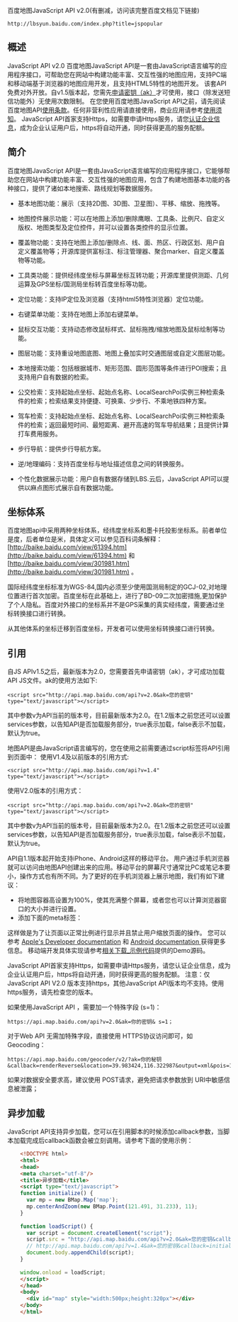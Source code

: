 百度地图JavaScript API v2.0(有删减，访问该完整百度文档见下链接)

    http://lbsyun.baidu.com/index.php?title=jspopular

概述
----
JavaScript API v2.0
百度地图JavaScript API是一套由JavaScript语言编写的应用程序接口，可帮助您在网站中构建功能丰富、交互性强的地图应用，支持PC端和移动端基于浏览器的地图应用开发，且支持HTML5特性的地图开发。
该套API免费对外开放。自v1.5版本起，您需先[申请密钥（ak）](http://lbsyun.baidu.com/apiconsole/key?application=key)才可使用，接口（除发送短信功能外）无使用次数限制。
在您使用百度地图JavaScript API之前，请先阅读百度地图API[使用条款](http://lbsyun.baidu.com/index.php?title=open/law#qa001)。任何非营利性应用请直接使用，商业应用请参考[使用须知](http://lbsyun.baidu.com/index.php?title=open/question)。
JavaScript API首家支持Https，如需要申请Https服务，请您[认证企业信息](http://lbsyun.baidu.com/apiconsole/auth)，成为企业认证用户后，https将自动开通，同时获得更高的服务配额。

简介
----
百度地图JavaScript API是一套由JavaScript语言编写的应用程序接口，它能够帮助您在网站中构建功能丰富、交互性强的地图应用，包含了构建地图基本功能的各种接口，提供了诸如本地搜索、路线规划等数据服务。

* 基本地图功能：展示（支持2D图、3D图、卫星图）、平移、缩放、拖拽等。

* 地图控件展示功能：可以在地图上添加/删除鹰眼、工具条、比例尺、自定义版权、地图类型及定位控件，并可以设置各类控件的显示位置。

* 覆盖物功能：支持在地图上添加/删除点、线、面、热区、行政区划、用户自定义覆盖物等；开源库提供富标注、标注管理器、聚合marker、自定义覆盖物等功能。

* 工具类功能：提供经纬度坐标与屏幕坐标互转功能；开源库里提供测距、几何运算及GPS坐标/国测局坐标转百度坐标等功能。

* 定位功能：支持IP定位及浏览器（支持html5特性浏览器）定位功能。

* 右键菜单功能：支持在地图上添加右键菜单。

* 鼠标交互功能：支持动态修改鼠标样式、鼠标拖拽/缩放地图及鼠标绘制等功能。

* 图层功能：支持重设地图底图、地图上叠加实时交通图层或自定义图层功能。

* 本地搜索功能：包括根据城市、矩形范围、圆形范围等条件进行POI搜索；且支持用户自有数据的检索。

* 公交检索：支持起始点坐标、起始点名称、LocalSearchPoi实例三种检索条件的检索；检索结果支持便捷、可换乘、少步行、不乘地铁四种方案。

* 驾车检索：支持起始点坐标、起始点名称、LocalSearchPoi实例三种检索条件的检索；返回最短时间、最短距离、避开高速的驾车导航结果；且提供计算打车费用服务。

* 步行导航：提供步行导航方案。

* 逆/地理编码：支持百度坐标与地址描述信息之间的转换服务。

* 个性化数据展示功能：用户自有数据存储到LBS.云后，JavaScript API可以提供以麻点图形式展示自有数据功能。

坐标体系
--------

百度地图api中采用两种坐标体系，经纬度坐标系和墨卡托投影坐标系。前者单位是度，后者单位是米，具体定义可以参见百科词条解释：[http://baike.baidu.com/view/61394.htm](http://baike.baidu.com/view/61394.htm) 和 [http://baike.baidu.com/view/301981.htm](http://baike.baidu.com/view/301981.htm) 。

国际经纬度坐标标准为WGS-84,国内必须至少使用国测局制定的GCJ-02,对地理位置进行首次加密。百度坐标在此基础上，进行了BD-09二次加密措施,更加保护了个人隐私。百度对外接口的坐标系并不是GPS采集的真实经纬度，需要通过坐标转换接口进行转换。

从其他体系的坐标迁移到百度坐标，开发者可以使用坐标转换接口进行转换。

引用
----

自JS APIv1.5之后，最新版本为2.0，您需要首先申请密钥（ak），才可成功加载API JS文件。ak的使用方法如下:

    <script src="http://api.map.baidu.com/api?v=2.0&ak=您的密钥" type="text/javascript"></script>


其中参数v为API当前的版本号，目前最新版本为2.0。在1.2版本之前您还可以设置services参数，以告知API是否加载服务部分，true表示加载，false表示不加载，默认为true。

地图API是由JavaScript语言编写的，您在使用之前需要通过script标签将API引用到页面中：
使用V1.4及以前版本的引用方式:

    <script src="http://api.map.baidu.com/api?v=1.4" type="text/javascript"></script>

使用V2.0版本的引用方式：

    <script src="http://api.map.baidu.com/api?v=2.0&ak=您的密钥" type="text/javascript"></script>

其中参数v为API当前的版本号，目前最新版本为2.0。在1.2版本之前您还可以设置services参数，以告知API是否加载服务部分，true表示加载，false表示不加载，默认为true。

API自1.1版本起开始支持iPhone、Android这样的移动平台。
用户通过手机浏览器就可以访问由地图API创建出来的应用。移动平台的屏幕尺寸通常比PC或笔记本要小，操作方式也有所不同。为了更好的在手机浏览器上展示地图，我们有如下建议：

* 将地图容器高设置为100%，使其充满整个屏幕，或者您也可以计算浏览器窗口的大小并进行设置。
* 添加下面的meta标签： <meta name="viewport" content="initial-scale=1.0, user-scalable=no" />

这样做是为了让页面以正常比例进行显示并且禁止用户缩放页面的操作。
您可以参考 [Apple's Developer documentation](https://developer.apple.com/devcenter/safari/index.action) 和 [Android documentation ](http://developer.android.com/index.html)获得更多信息。
移动端开发具体实现请参考[相关下载_示例代码](http://lbsyun.baidu.com/index.php?title=jspopular/js-download)提供的Demo源码。

JavaScript API首家支持Https，如需要申请Https服务，请您认证企业信息，成为企业认证用户后，https将自动开通，同时获得更高的服务配额。
注意：仅JavaScript API V2.0 版本支持https，其他JavaScript API版本均不支持。使用https服务，请先检查您的版本。

如果使用JavaScript API ，需要加一个特殊字段 (s=1)：

    https://api.map.baidu.com/api?v=2.0&ak=你的密钥& s=1；

对于Web API 无需加特殊字段，直接使用 HTTPS协议访问即可，如Geocoding：

    https://api.map.baidu.com/geocoder/v2/?ak=你的秘钥&callback=renderReverse&location=39.983424,116.322987&output=xml&pois=1
    
如果对数据安全要求高，建议使用 POST请求，避免把请求参数放到 URI中敏感信息被泄露；

异步加载
--------

JavaScript API支持异步加载，您可以在引用脚本的时候添加callback参数，当脚本加载完成后callback函数会被立刻调用。请参考下面的使用示例：
```html
    <!DOCTYPE html>  
    <html>  
    <head>  
    <meta charset="utf-8"/>  
    <title>异步加载</title>  
    <script type="text/javascript">  
    function initialize() {  
      var mp = new BMap.Map('map');  
      mp.centerAndZoom(new BMap.Point(121.491, 31.233), 11);  
    }  
       
    function loadScript() {  
      var script = document.createElement("script");  
      script.src = "http://api.map.baidu.com/api?v=2.0&ak=您的密钥&callback=initialize";//此为v2.0版本的引用方式  
      // http://api.map.baidu.com/api?v=1.4&ak=您的密钥&callback=initialize"; //此为v1.4版本及以前版本的引用方式  
      document.body.appendChild(script);  
    }  
       
    window.onload = loadScript;  
    </script>  
    </head>  
    <body>  
      <div id="map" style="width:500px;height:320px"></div>  
    </body>  
    </html>
```
